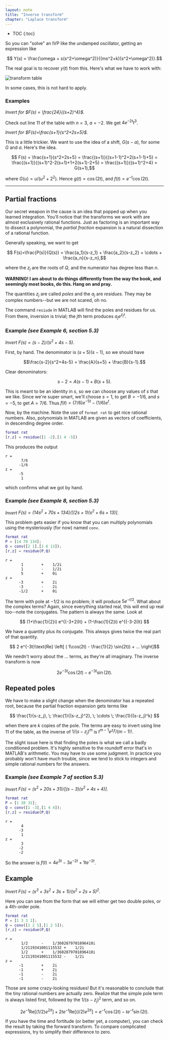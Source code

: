 ```yaml
---
layout: note
title: "Inverse transform"
chapter: "Laplace transform"
---
```

* TOC
{:toc}

So you can "solve" an IVP like the undamped oscillator, getting an expression like

$$ Y(s) = \frac{\omega + s(s^2+\omega^2)}{(ms^2+k)(s^2+\omega^2)}.$$

The real goal is to recover $y(t)$ from this. Here's what we have to work with:

![transform table](transform-table.jpeg)

In some cases, this is not hard to apply.

### Examples

*Invert for $F(s) = \frac{24}{(s+2)^4}$.*

Check out line 11 of the table with $n=3$, $a=-2$. We get $4e^{-2t}t^3$. 

*Invert for $F(s)=\frac{s+1}{s^2+2s+5}$.*

This is a little trickier. We want to use the idea of a shift, $G(s-a)$, for some $G$ and $a$. Here's the idea.

$$ F(s) = \frac{s+1}{s^2+2s+5} = \frac{(s+1)}{(s+1-1)^2+2(s+1-1)+5} 
= \frac{(s+1)}{(s+1)^2-2(s+1)+1+2(s+1)-2+5}
= \frac{(s+1)}{(s+1)^2+4} = G(s+1),$$

where $G(u) = u/(u^2+2^2)$. Hence $g(t)=\cos(2t)$, and $f(t)=e^{-t}\cos(2t)$. 

---

## Partial fractions


Our secret weapon in the cause is an idea that popped up when you learned integration. You'll notice that the transforms we work with are almost exclusively rational functions. Just as factoring is an important way to dissect a polynomial, the *partial fraction* expansion is a natural dissection of a rational function.

Generally speaking, we want to get 

$$ F(s)=\frac{P(s)}{Q(s)} = \frac{a_1}{s-z_1} + \frac{a_2}{s-z_2} + \cdots + \frac{a_n}{s-z_n},$$

where the $z_j$ are the roots of $Q$, and the numerator has degree less than $n$.

**WARNING! I am about to do things differently from the way the book, and seemingly most books, do this. Hang on and pray.**

The quantities $z_j$ are called *poles* and the $a_j$ are *residues*. They may be complex numbers--but we are not scared, oh no. 

The command `resiude` in MATLAB will find the poles and residues for us. From there, inversion is trivial; the $j$th term produces $a_j e^{z_jt}$. 

### Example *(see Example 6, section 5.3)*

*Invert $F(s) = (s-2)/(s^2+4s-5)$.*

First, by hand. The denominator is $(s+5)(s-1)$, so we should have

$$\frac{s-2}{s^2+4s-5} = \frac{A}{s+5} + \frac{B}{s-1}.$$

Clear denominators:

$$s-2 = A(s-1) + B(s+5).$$

This is meant to be an identity in $s$, so we can choose any values of $s$ that we like. Since we're super smart, we'll choose $s=1$, to get $B=-1/6$, and $s=-5$, to get $A=7/6$. Thus $f(t) = (7/6) e^{-5t} - (1/6)e^{t}$. 

Now, by the machine. Note the use of `format rat` to get nice rational numbers. Also, polynomials in MATLAB are given as vectors of coefficients, in descending degree order.

```matlab
format rat
[r,z] = residue([1 -2],[1 4 -5])
```

This produces the output

```
r =
       7/6     
      -1/6     
z =
      -5       
       1       
```

which confirms what we got by hand. 

### Example *(see Example 8, section 5.3)*

*Invert $F(s) = (14s^2+70s+134)/[(2s+1)(s^2+6s+13)]$.*

This problem gets easier if you know that you can multiply polynomials using the mysteriously (for now) named `conv`.

```matlab
format rat
P = [14 70 134];
Q = conv([2 1],[1 6 13]);
[r,z] = residue(P,Q)
```

```
r =
       1        +    1/2i    
       1        -    1/2i    
       5        +    0i      
z =
      -3        +    2i      
      -3        -    2i      
      -1/2      +    0i      
```

The term with pole at $-1/2$ is no problem; it will produce $5e^{-t/2}$. What about the complex terms? Again, since everything started real, this will end up real too--note the conjugates. The pattern is always the same. Look at

$$ (1+\frac{1}{2}i) e^{(-3+2i)t} + (1-\frac{1}{2}i) e^{(-3-2i)t} $$

We have a quantity plus its conjugate. This always gives twice the real part of that quantity. 

$$ 2 e^{-3t}\text{Re} \left[  ( 1\cos(2t) - \frac{1}{2} \sin(2t)) + ...   \right]$$

We needn't worry about the ... terms, as they're all imaginary. The inverse transform is now

$$2e^{-3t}\cos(2t)-e^{-3t}\sin(2t).$$

## Repeated poles

We have to make a slight change when the denominator has a repeated root, because the partial fraction expansion gets terms like

$$ \frac{1}{s-z_j}, \; \frac{1}{(s-z_j)^2}, \; \cdots \;
\frac{1}{(s-z_j)^k} $$

when there are $k$ copies of the pole. The terms are easy to invert using line 11 of the table, as the inverse of $1/(s-z_j)^m$ is $t^{m-1}e^{z_jt}/(m-1)!$. 

The slight issue here is that finding the poles is what we call a badly conditioned problem. It's highly sensitive to the roundoff error that's in MATLAB's arithmetic. You may have to use some judgment. In practice you probably won't have much trouble, since we tend to stick to integers and simple rational numbers for the answers. 

### Example *(see Example 7 of section 5.3)*

*Invert $F(s)=(s^2+20s+31)/[(s-3)(s^2+4s+4)]$.*

```matlab
format rat
P = [1 20 31];
Q = conv([1 -3],[1 4 4]);
[r,z] = residue(P,Q)
```

```
r =
       4       
      -3       
       1       
z =
       3       
      -2       
      -2       
```

So the answer is $f(t)=4e^{3t} - 3e^{-2t} +1te^{-2t}$. 

## Example

*Invert $F(s) = (s^3+3s^2+3s+1)/(s^2+2s+5)^2$.*

Here you can see from the form that we will either get two double poles, or a 4th-order pole.

```matlab
format rat
P = [1 3 3 1];
Q = conv([1 2 5],[1 2 5]);
[r,z] = residue(P,Q)
```

```
r =
       1/2      -    1/3602879701896410i
       1/2119341001115532 +    1/2i    
       1/2      +    1/3602879701896410i
       1/2119341001115532 -    1/2i    
z =
      -1        +    2i      
      -1        +    2i      
      -1        -    2i      
      -1        -    2i      
```

Those are some crazy-looking residues! But it's reasonable to conclude that the tiny rational numbers are actually zero. Realize that the simple pole term is always listed first, followed by the $1/(s-z_j)^2$ term, and so on. 

$$ 2e^{-t}\text{Re}[ (1/2) e^{2it} ] + 2t e^{-t}\text{Re}[ (i/2) e^{2it} ]
= e^{-t} \cos(2t) -te^{-t} \sin(2t).$$

If you have the time and fortitude (or better yet, a computer), you can check the result by taking the forward transform. To compare complicated expressions, try to simplify their difference to zero. 

